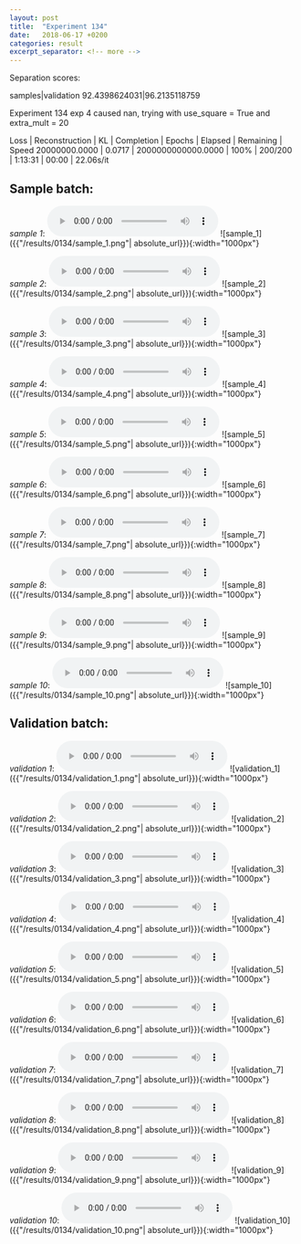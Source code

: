 ```yaml
---
layout: post
title:  "Experiment 134"
date:   2018-06-17 +0200
categories: result
excerpt_separator: <!-- more -->
---
```

Separation scores:

samples|validation
92.4398624031|96.2135118759<!-- more -->

Experiment 134
exp 4 caused nan, trying with use_square = True and extra_mult = 20

Loss | Reconstruction | KL | Completion | Epochs | Elapsed | Remaining | Speed
20000000.0000 | 0.0717 | 2000000000000.0000 | 100% | 200/200 | 1:13:31 | 00:00 | 22.06s/it

## **Sample batch**:
_sample 1_:
<audio src="/ResultsOverview/results/0134/sample_1.wav" controls preload></audio>
![sample_1]({{"/results/0134/sample_1.png"| absolute_url}}){:width="1000px"}

_sample 2_:
<audio src="/ResultsOverview/results/0134/sample_2.wav" controls preload></audio>
![sample_2]({{"/results/0134/sample_2.png"| absolute_url}}){:width="1000px"}

_sample 3_:
<audio src="/ResultsOverview/results/0134/sample_3.wav" controls preload></audio>
![sample_3]({{"/results/0134/sample_3.png"| absolute_url}}){:width="1000px"}

_sample 4_:
<audio src="/ResultsOverview/results/0134/sample_4.wav" controls preload></audio>
![sample_4]({{"/results/0134/sample_4.png"| absolute_url}}){:width="1000px"}

_sample 5_:
<audio src="/ResultsOverview/results/0134/sample_5.wav" controls preload></audio>
![sample_5]({{"/results/0134/sample_5.png"| absolute_url}}){:width="1000px"}

_sample 6_:
<audio src="/ResultsOverview/results/0134/sample_6.wav" controls preload></audio>
![sample_6]({{"/results/0134/sample_6.png"| absolute_url}}){:width="1000px"}

_sample 7_:
<audio src="/ResultsOverview/results/0134/sample_7.wav" controls preload></audio>
![sample_7]({{"/results/0134/sample_7.png"| absolute_url}}){:width="1000px"}

_sample 8_:
<audio src="/ResultsOverview/results/0134/sample_8.wav" controls preload></audio>
![sample_8]({{"/results/0134/sample_8.png"| absolute_url}}){:width="1000px"}

_sample 9_:
<audio src="/ResultsOverview/results/0134/sample_9.wav" controls preload></audio>
![sample_9]({{"/results/0134/sample_9.png"| absolute_url}}){:width="1000px"}

_sample 10_:
<audio src="/ResultsOverview/results/0134/sample_10.wav" controls preload></audio>
![sample_10]({{"/results/0134/sample_10.png"| absolute_url}}){:width="1000px"}

## **Validation batch**:
_validation 1_:
<audio src="/ResultsOverview/results/0134/validation_1.wav" controls preload></audio>
![validation_1]({{"/results/0134/validation_1.png"| absolute_url}}){:width="1000px"}

_validation 2_:
<audio src="/ResultsOverview/results/0134/validation_2.wav" controls preload></audio>
![validation_2]({{"/results/0134/validation_2.png"| absolute_url}}){:width="1000px"}

_validation 3_:
<audio src="/ResultsOverview/results/0134/validation_3.wav" controls preload></audio>
![validation_3]({{"/results/0134/validation_3.png"| absolute_url}}){:width="1000px"}

_validation 4_:
<audio src="/ResultsOverview/results/0134/validation_4.wav" controls preload></audio>
![validation_4]({{"/results/0134/validation_4.png"| absolute_url}}){:width="1000px"}

_validation 5_:
<audio src="/ResultsOverview/results/0134/validation_5.wav" controls preload></audio>
![validation_5]({{"/results/0134/validation_5.png"| absolute_url}}){:width="1000px"}

_validation 6_:
<audio src="/ResultsOverview/results/0134/validation_6.wav" controls preload></audio>
![validation_6]({{"/results/0134/validation_6.png"| absolute_url}}){:width="1000px"}

_validation 7_:
<audio src="/ResultsOverview/results/0134/validation_7.wav" controls preload></audio>
![validation_7]({{"/results/0134/validation_7.png"| absolute_url}}){:width="1000px"}

_validation 8_:
<audio src="/ResultsOverview/results/0134/validation_8.wav" controls preload></audio>
![validation_8]({{"/results/0134/validation_8.png"| absolute_url}}){:width="1000px"}

_validation 9_:
<audio src="/ResultsOverview/results/0134/validation_9.wav" controls preload></audio>
![validation_9]({{"/results/0134/validation_9.png"| absolute_url}}){:width="1000px"}

_validation 10_:
<audio src="/ResultsOverview/results/0134/validation_10.wav" controls preload></audio>
![validation_10]({{"/results/0134/validation_10.png"| absolute_url}}){:width="1000px"}
